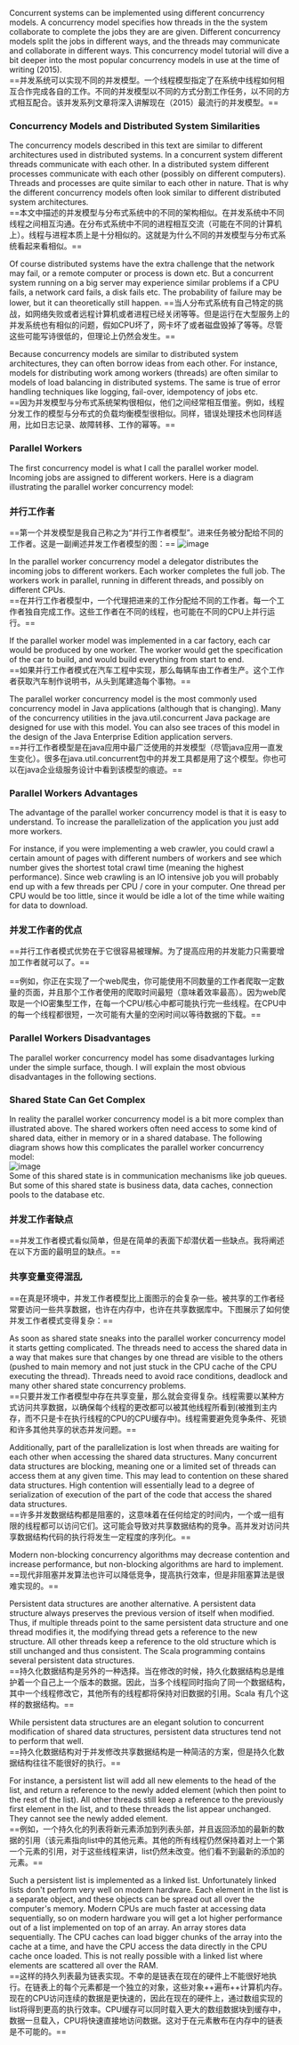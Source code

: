 Concurrent systems can be implemented using different concurrency models. A concurrency model specifies how threads in the the system collaborate to complete the jobs they are are given. Different concurrency models split the jobs in different ways, and the threads may communicate and collaborate in different ways. This concurrency model tutorial will dive a bit deeper into the most popular concurrency models in use at the time of writing (2015).  
==并发系统可以实现不同的并发模型。一个线程模型指定了在系统中线程如何相互合作完成各自的工作。不同的并发模型以不同的方式分割工作任务，以不同的方式相互配合。该并发系列文章将深入讲解现在（2015）最流行的并发模型。==
### Concurrency Models and Distributed System Similarities
The concurrency models described in this text are similar to different architectures used in distributed systems. In a concurrent system different threads communicate with each other. In a distributed system different processes communicate with each other (possibly on different computers). Threads and processes are quite similar to each other in nature. That is why the different concurrency models often look similar to different distributed system architectures.  
==本文中描述的并发模型与分布式系统中的不同的架构相似。在并发系统中不同线程之间相互沟通。在分布式系统中不同的进程相互交流（可能在不同的计算机上）。线程与进程本质上是十分相似的。这就是为什么不同的并发模型与分布式系统看起来看相似。==

Of course distributed systems have the extra challenge that the network may fail, or a remote computer or process is down etc. But a concurrent system running on a big server may experience similar problems if a CPU fails, a network card fails, a disk fails etc. The probability of failure may be lower, but it can theoretically still happen.
==当人分布式系统有自己特定的挑战，如网络失败或者远程计算机或者进程已经关闭等等。但是运行在大型服务上的并发系统也有相似的问题，假如CPU坏了，网卡坏了或者磁盘毁掉了等等。尽管这些可能写诗很低的，但理论上仍然会发生。==  

Because concurrency models are similar to distributed system architectures, they can often borrow ideas from each other. For instance, models for distributing work among workers (threads) are often similar to models of load balancing in distributed systems. The same is true of error handling techniques like logging, fail-over, idempotency of jobs etc.   
==因为并发模型与分布式系统架构很相似，他们之间经常相互借鉴。例如，线程分发工作的模型与分布式的负载均衡模型很相似。同样，错误处理技术也同样适用，比如日志记录、故障转移、工作的幂等。== 

### Parallel Workers
The first concurrency model is what I call the parallel worker model. Incoming jobs are assigned to different workers. Here is a diagram illustrating the parallel worker concurrency model:    
### 并行工作者
==第一个并发模型是我自己称之为“并行工作者模型”。进来任务被分配给不同的工作者。这是一副阐述并发工作者模型的图：==
![image](http://tutorials.jenkov.com/images/java-concurrency/concurrency-models-1.png)

In the parallel worker concurrency model a delegator distributes the incoming jobs to different workers. Each worker completes the full job. The workers work in parallel, running in different threads, and possibly on different CPUs.  
==在并行工作者模型中，一个代理把进来的工作分配给不同的工作者。每一个工作者独自完成工作。这些工作者在不同的线程，也可能在不同的CPU上并行运行。==

If the parallel worker model was implemented in a car factory, each car would be produced by one worker. The worker would get the specification of the car to build, and would build everything from start to end.  
==如果并行工作者模式在汽车工程中实现，那么每辆车由工作者生产。这个工作者获取汽车制作说明书，从头到尾建造每个事物。==

The parallel worker concurrency model is the most commonly used concurrency model in Java applications (although that is changing). Many of the concurrency utilities in the java.util.concurrent Java package are designed for use with this model. You can also see traces of this model in the design of the Java Enterprise Edition application servers.    
==并行工作者模型是在java应用中最广泛使用的并发模型（尽管java应用一直发生变化）。很多在java.util.concurrent包中的并发工具都是用了这个模型。你也可以在java企业级服务设计中看到该模型的痕迹。==
### Parallel Workers Advantages
The advantage of the parallel worker concurrency model is that it is easy to understand. To increase the parallelization of the application you just add more workers.

For instance, if you were implementing a web crawler, you could crawl a certain amount of pages with different numbers of workers and see which number gives the shortest total crawl time (meaning the highest performance). Since web crawling is an IO intensive job you will probably end up with a few threads per CPU / core in your computer. One thread per CPU would be too little, since it would be idle a lot of the time while waiting for data to download.  
### 并发工作者的优点
==并行工作者模式优势在于它很容易被理解。为了提高应用的并发能力只需要增加工作者就可以了。==  

==例如，你正在实现了一个web爬虫，你可能使用不同数量的工作者爬取一定数量的页面，并且那个工作者使用的爬取时间最短（意味着效率最高）。因为web爬取是一个IO密集型工作，在每一个CPU/核心中都可能执行完一些线程。在CPU中的每一个线程都很短，一次可能有大量的空闲时间以等待数据的下载。==
### Parallel Workers Disadvantages
The parallel worker concurrency model has some disadvantages lurking under the simple surface, though. I will explain the most obvious disadvantages in the following sections.  

### Shared State Can Get Complex
In reality the parallel worker concurrency model is a bit more complex than illustrated above. The shared workers often need access to some kind of shared data, either in memory or in a shared database. The following diagram shows how this complicates the parallel worker concurrency model:  
![image](http://tutorials.jenkov.com/images/java-concurrency/concurrency-models-2.png)  
Some of this shared state is in communication mechanisms like job queues. But some of this shared state is business data, data caches, connection pools to the database etc.  

### 并发工作者缺点    
==并发工作者模式看似简单，但是在简单的表面下却潜伏着一些缺点。我将阐述在以下方面的最明显的缺点。==  
### 共享变量变得混乱
==在真是环境中，并发工作者模型比上面图示的会复杂一些。被共享的工作者经常要访问一些共享数据，也许在内存中，也许在共享数据库中。下图展示了如何使并发工作者模式变得复杂：==

As soon as shared state sneaks into the parallel worker concurrency model it starts getting complicated. The threads need to access the shared data in a way that makes sure that changes by one thread are visible to the others (pushed to main memory and not just stuck in the CPU cache of the CPU executing the thread). Threads need to avoid race conditions, deadlock and many other shared state concurrency problems.  
==只要并发工作者模型中存在共享变量，那么就会变得复杂。线程需要以某种方式访问共享数据，以确保每个线程的更改都可以被其他线程所看到(被推到主内存，而不只是卡在执行线程的CPU的CPU缓存中)。线程需要避免竞争条件、死锁和许多其他共享的状态并发问题。==

Additionally, part of the parallelization is lost when threads are waiting for each other when accessing the shared data structures. Many concurrent data structures are blocking, meaning one or a limited set of threads can access them at any given time. This may lead to contention on these shared data structures. High contention will essentially lead to a degree of serialization of execution of the part of the code that access the shared data structures.  
==许多并发数据结构都是阻塞的，这意味着在任何给定的时间内，一个或一组有限的线程都可以访问它们。这可能会导致对共享数据结构的竞争。高并发对访问共享数据结构代码的执行将发生一定程度的序列化。==

Modern non-blocking concurrency algorithms may decrease contention and increase performance, but non-blocking algorithms are hard to implement.  
==现代非阻塞并发算法也许可以降低竞争，提高执行效率，但是非阻塞算法是很难实现的。==

Persistent data structures are another alternative. A persistent data structure always preserves the previous version of itself when modified. Thus, if multiple threads point to the same persistent data structure and one thread modifies it, the modifying thread gets a reference to the new structure. All other threads keep a reference to the old structure which is still unchanged and thus consistent. The Scala programming contains several persistent data structures.  
==持久化数据结构是另外的一种选择。当在修改的时候，持久化数据结构总是维护着一个自己上一个版本的数据。因此，当多个线程同时指向了同一个数据结构，其中一个线程修改它，其他所有的线程都将保持对旧数据的引用。Scala 有几个这样的数据结构。==


While persistent data structures are an elegant solution to concurrent modification of shared data structures, persistent data structures tend not to perform that well.  
==持久化数据结构对于并发修改共享数据结构是一种简洁的方案，但是持久化数据结构往往不能很好的执行。==

For instance, a persistent list will add all new elements to the head of the list, and return a reference to the newly added element (which then point to the rest of the list). All other threads still keep a reference to the previously first element in the list, and to these threads the list appear unchanged. They cannot see the newly added element.  
==例如，一个持久化的列表将新元素添加到列表头部，并且返回添加的最新的数据的引用（该元素指向list中的其他元素。其他的所有线程仍然保持着对上一个第一个元素的引用，对于这些线程来讲，list仍然未改变。他们看不到最新的添加的元素。==

Such a persistent list is implemented as a linked list. Unfortunately linked lists don't perform very well on modern hardware. Each element in the list is a separate object, and these objects can be spread out all over the computer's memory. Modern CPUs are much faster at accessing data sequentially, so on modern hardware you will get a lot higher performance out of a list implemented on top of an array. An array stores data sequentially. The CPU caches can load bigger chunks of the array into the cache at a time, and have the CPU access the data directly in the CPU cache once loaded. This is not really possible with a linked list where elements are scattered all over the RAM.  
==这样的持久列表最为链表实现。不幸的是链表在现在的硬件上不能很好地执行。在链表上的每个元素都是一个独立的对象，这些对象++遍布++计算机内存。现在的CPU访问连续的数据是更快速的，因此在现在的硬件上，通过数组实现的list将得到更高的执行效率。CPU缓存可以同时载入更大的数组数据块到缓存中，数据一旦载入，CPU将快速直接地访问数据。这对于在元素散布在内存中的链表是不可能的。==
